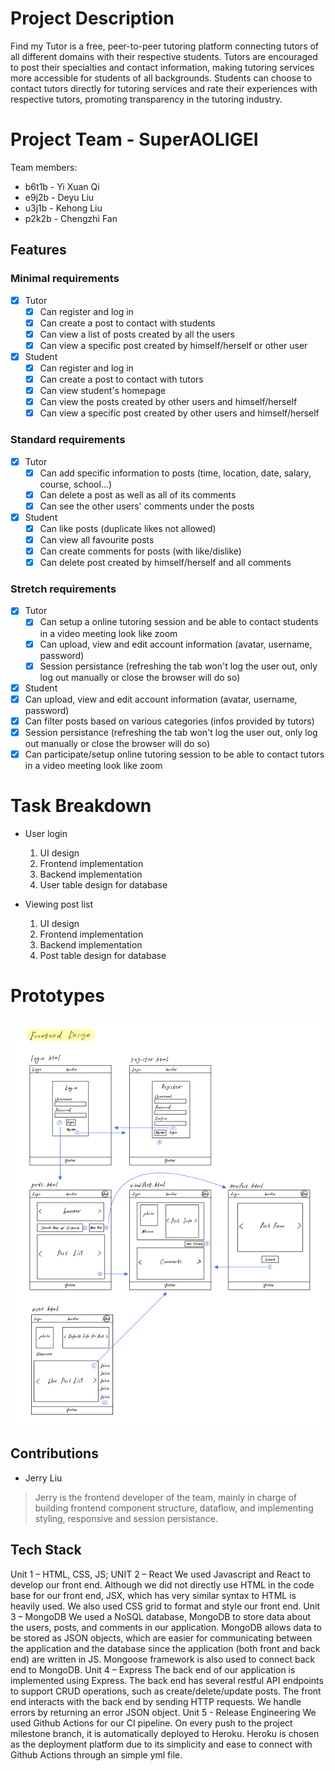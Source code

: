 # Project Description

Find my Tutor is a free, peer-to-peer tutoring platform connecting tutors of all different domains with their respective students. Tutors are encouraged to post their specialties and contact information, making tutoring services more accessible for students of all backgrounds. Students can choose to contact tutors directly for tutoring services and rate their experiences with respective tutors, promoting transparency in the tutoring industry.

# Project Team - SuperAOLIGEI

Team members:
* b6t1b - Yi Xuan Qi
* e9j2b - Deyu Liu
* u3j1b - Kehong Liu
* p2k2b - Chengzhi Fan

<!-- # Project Task Requirements

Minimal Requirements:
* User login
* User register
* Viewing post list
* Viewing a specific post

Standard Requirements:
* Creating a new post
* Commenting on a post
* Posts management for a user
* Deleting a post owned by a user

Stretch Requirements:
* Filtering posts by specified criteria, such as course number.
* Providing a sharing system of study resources -->

## Features

### Minimal requirements

- [x] Tutor
  - [x] Can register and log in
  - [x] Can create a post to contact with students
  - [x] Can view a list of posts created by all the users
  - [x] Can view a specific post created by himself/herself or other user

- [x] Student
  - [x] Can register and log in
  - [x] Can create a post to contact with tutors
  - [x] Can view student's homepage
  - [x] Can view the posts created by other users and himself/herself
  - [x] Can view a specific post created by other users and himself/herself

### Standard requirements

- [x] Tutor
    - [x] Can add specific information to posts (time, location, date, salary, course, school...)
    - [x] Can delete a post as well as all of its comments
    - [x] Can see the other users' comments under the posts 

- [x] Student
  - [x] Can like posts (duplicate likes not allowed)
  - [x] Can view all favourite posts 
  - [x] Can create comments for posts (with like/dislike)
  - [x] Can delete post created by himself/herself and all comments 
 
### Stretch requirements

- [x] Tutor
  - [x] Can setup a online tutoring session and be able to contact students in a video meeting look like zoom
  - [x] Can upload, view and edit account information (avatar, username, password)
  - [x] Session persistance (refreshing the tab won't log the user out, only log out manually or close the browser will do so) 

- [x]  Student
  - [x] Can upload, view and edit account information (avatar, username, password)
  - [x] Can filter posts based on various categories (infos provided by tutors)
  - [x] Session persistance (refreshing the tab won't log the user out, only log out manually or close the browser will do so) 
  - [x] Can participate/setup online tutoring session to be able to contact tutors in a video meeting look like zoom

# Task Breakdown

* User login
    1. UI design
    2. Frontend implementation
    3. Backend implementation
    4. User table design for database

* Viewing post list
    1. UI design
    2. Frontend implementation
    3. Backend implementation
    4. Post table design for database

# Prototypes

![Image of prototypes](Project%20Requirements/prototypes.png)


## Contributions

- Jerry Liu

> Jerry is the frontend developer of the team, mainly in charge of building frontend component structure, dataflow, and implementing styling, responsive and session persistance.

## Tech Stack 
Unit 1 – HTML, CSS, JS; UNIT 2 – React
We used Javascript and React to develop our front end. Although we did not directly use HTML in the code base for our front end, JSX, which has very similar syntax to HTML is heavily used. We also used CSS grid to format and style our front end.
Unit 3 – MongoDB
We used a NoSQL database, MongoDB to store data about the users, posts, and comments in our application. MongoDB allows data to be stored as JSON objects, which are easier for communicating between the application and the database since the application (both front and back end) are written in JS. Mongoose framework is also used to connect back end to MongoDB.
Unit 4 – Express
The back end of our application is implemented using Express. The back end has several restful API endpoints to support CRUD operations, such as create/delete/update posts. The front end interacts with the back end by sending HTTP requests. We handle errors by returning an error JSON object.
Unit 5 - Release Engineering
We used Github Actions for our CI pipeline. On every push to the project milestone branch, it is automatically deployed to Heroku. Heroku is chosen as the deployment platform due to its simplicity and ease to connect with Github Actions through an simple yml file.
